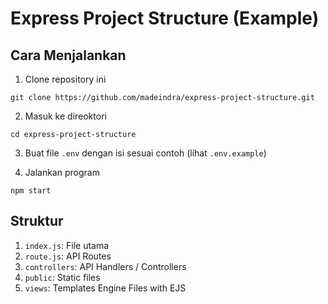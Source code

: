 # Express Project Structure (Example)

## Cara Menjalankan

1. Clone repository ini
```
git clone https://github.com/madeindra/express-project-structure.git
```

2. Masuk ke direoktori 
```
cd express-project-structure
```

3. Buat file `.env` dengan isi sesuai contoh (lihat `.env.example`)

4. Jalankan program
```
npm start
```

## Struktur

1. `index.js`: File utama
2. `route.js`: API Routes
3. `controllers`: API Handlers / Controllers
4. `public`: Static files
5. `views`: Templates Engine Files with EJS